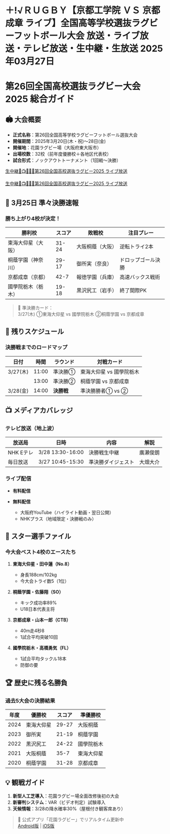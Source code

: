 # ＋!√ＲＵＧＢＹ【京都工学院 ＶＳ 京都成章 ライブ】全国高等学校選抜ラグビーフットボール大会 放送・ライブ放送・テレビ放送・生中継・生放送 2025年03月27日
# 第26回全国高校選抜ラグビー大会 2025 総合ガイド

## 🏟️ 大会概要
- **正式名称**：第26回全国高等学校ラグビーフットボール選抜大会
- **開催期間**：2025年3月20日(木・祝)～28日(金)
- **開催地**：花園ラグビー場（大阪府東大阪市）
- **出場校数**：32校（前年度優勝校＋各地区代表校）
- **試合形式**：ノックアウトトーナメント（1回戦～決勝）

[生中継🔴📺🏉👉🏻第26回全国高校選抜ラグビー2025 ライブ放送 ](https://jsports-hq.com/rugby/?mdr)

[生中継🔴📺🏉👉🏻第26回全国高校選抜ラグビー2025 ライブ放送 ](https://jsports-hq.com/rugby/?mdr)

## 📣 3月25日 準々決勝速報
### 勝ち上がり4校が決定！
| 勝利校 | スコア | 敗戦校 | 注目プレー |
|--------|--------|--------|------------|
| 東海大仰星（大阪） | 31-24 | 大阪桐蔭（大阪） | 逆転トライ2本 |
| 桐蔭学園（神奈川） | 29-17 | 御所実（奈良） | ドロップゴール決勝 |
| 京都成章（京都） | 42-7 | 報徳学園（兵庫） | 高速バックス戦術 |
| 國學院栃木（栃木） | 19-18 | 黒沢尻工（岩手） | 終了間際PK |

> 🏉 準決勝カード：  
> 3/27(木) ①東海大仰星 vs 國學院栃木 ②桐蔭学園 vs 京都成章

## 📅 残りスケジュール
### 決勝戦までのロードマップ
| 日付 | 時間 | ラウンド | 対戦カード |
|------|------|----------|------------|
| 3/27(木) | 11:00 | 準決勝① | 東海大仰星 vs 國學院栃木 |
| | 13:00 | 準決勝② | 桐蔭学園 vs 京都成章 |
| 3/28(金) | 14:00 | **決勝戦** | 準決勝勝者① vs ② |

## 📺 メディアカバレッジ
### テレビ放送（地上波）
| 放送局 | 日時 | 内容 | 解説 |
|--------|------|------|------|
| NHK Eテレ | 3/28 13:30-16:00 | 決勝戦生中継 | 廣瀬俊朗 |
| 毎日放送 | 3/27 10:45-15:30 | 準決勝ダイジェスト | 大畑大介 |

### ライブ配信
- **有料配信**
 

- **無料配信**
  - 大阪府YouTube（ハイライト動画・翌日公開）
  - NHKプラス（地域限定・決勝戦のみ）

## 🌟 スター選手ファイル
### 今大会ベスト4校のエースたち
1. **東海大仰星・田中蓮（No.8）**
   - 身長188cm/102kg
   - 今大会トライ数5（1位）

2. **桐蔭学園・佐藤翔（SO）**
   - キック成功率89%
   - U18日本代表主将

3. **京都成章・山本一郎（CTB）**
   - 40m走4秒8
   - 1試合平均突破10回

4. **國學院栃木・高橋勇気（FL）**
   - 1試合平均タックル18本
   - 防御の要

## 🏆 歴史に残る名勝負
### 過去5大会の決勝結果
| 年度 | 優勝校 | スコア | 準優勝校 |
|------|--------|--------|----------|
| 2024 | 東海大仰星 | 29-27 | 大阪桐蔭 |
| 2023 | 御所実 | 21-19 | 桐蔭学園 |
| 2022 | 黒沢尻工 | 24-22 | 國學院栃木 |
| 2021 | 大阪桐蔭 | 35-7 | 東海大仰星 |
| 2020 | 桐蔭学園 | 31-28 | 京都成章 |

## 💡 観戦ガイド
1. **新型人工芝導入**：花園ラグビー場全面改修後初の大会
2. **新審判システム**：VAR（ビデオ判定）試験導入
3. **天候情報**：3/28の降水確率30%（屋根付き観客席あり）

> 📢 公式アプリ「花園ラグビー」でリアルタイム更新中  
> [Android版](https://play.google.com) | [iOS版](https://apple.com)

